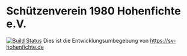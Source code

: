 # Schützenverein 1980 Hohenfichte e.V.
[![Build Status](https://travis-ci.org/1uweb/sv-hohenfichte.svg?branch=master)](https://travis-ci.org/1uweb/sv-hohenfichte)
Dies ist die Entwicklungsumbegebung von https://sv-hohenfichte.de


